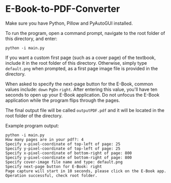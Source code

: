 # E-Book-to-PDF-Converter

Make sure you have Python, Pillow and PyAutoGUI installed.

To run the program, open a command prompt, navigate to the root folder of this directory, and enter:

`python -i main.py`

If you want a custom first page (such as a cover page) of the textbook, include it in the root folder of this directory. Otherwise, simply type `default.png` when prompted, as a first page image file is provided in the directory.

When asked to specify the next-page button for the E-Book, common values include: `down` `PgDn` `right`.
After entering this value, you'll have ten seconds to open up your E-Book application. Do not unfocus the E-Book application while the program flips through the pages.

The final output file will be called `outputPDF.pdf` and it will be located in the root folder of the directory.

Example program output: 
```
python -i main.py
How many pages are in your pdf?: 4
Specify x-pixel-coordinate of top-left of page: 25
Specify y-pixel-coordinate of top-left of page: 25
Specify x-pixel-coordinate of bottom-right of page: 800
Specify y-pixel-coordinate of bottom-right of page: 800
Specify cover-image file name and type: default.png
Specify next-page button for E-Book: right
Page capture will start in 10 seconds, please click on the E-Book app.
Operation successful, check root folder.
```
